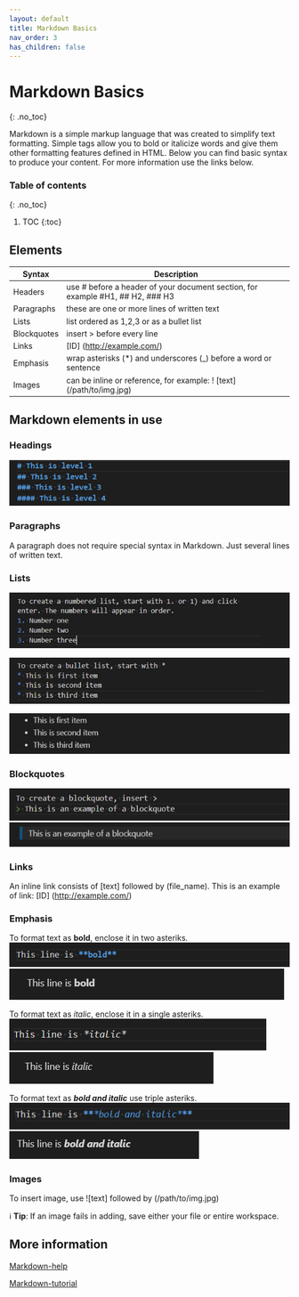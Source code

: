 ```yaml
---
layout: default
title: Markdown Basics
nav_order: 3
has_children: false
---
```


# Markdown Basics
{: .no_toc}

Markdown is a simple markup language that was created to simplify text formatting. Simple tags allow you to bold or italicize words and give them other formatting features defined in HTML.
Below you can find basic syntax to produce your content. For more information use the links below.

### Table of contents
{: .no_toc}

1. TOC
{:toc}


## Elements


|Syntax|Description|
|---| --------------------
|Headers|use # before a header of your document section, for example #H1, ## H2, ### H3|
|Paragraphs|these are one or more lines of written text|
|Lists|list ordered as 1,2,3 or as a bullet list|
|Blockquotes|insert > before every line|
|Links|[ID] (http://example.com/)|
|Emphasis|wrap asterisks (*) and underscores (_) before a word or sentence|
|Images|can be inline or reference, for example: ! [text] (/path/to/img.jpg)|

## Markdown elements in use

### Headings

![Headers](../assets/images/screen_25_head.jpg)

### Paragraphs
A paragraph does not require special syntax in Markdown. Just several lines of written text.

### Lists
![lists](../assets/images/screen_26_num.jpg)

![lists](../assets/images/screen_27_BL.jpg)

![lists](../assets/images/screen_28_BLL.jpg)

### Blockquotes
![blockquote](../assets/images/screen_29_BQ.jpg)
![blockquote](../assets/images/screen_30_BLQ.jpg)
### Links
An inline link consists of [text] followed by (file_name).
This is an example of link: [ID] (http://example.com/)

### Emphasis
To format text as **bold**, enclose it in two asteriks.
![bold](../assets/images/screen_31_EB.jpg)
![bold](../assets/images/screen_31_EB1.jpg)

To format text as *italic*, enclose it in a single asteriks.
![italics](../assets/images/screen_32IT.jpg)
![italics](../assets/images/screen_33ita.jpg)

To format text as ***bold and italic*** use triple asteriks.
![bolditalics](../assets/images/screen_34bita.jpg)
![bolditalics](../assets/images/screen_35bita.jpg)
### Images
To insert image, use ![text] followed by (/path/to/img.jpg)

   ℹ️ **Tip**: If an image fails in adding, save either your file or entire workspace.



## More information
[Markdown-help](https://daringfireball.net/projects/markdown/)


[Markdown-tutorial](https://commonmark.org/help/tutorial/index.html)

